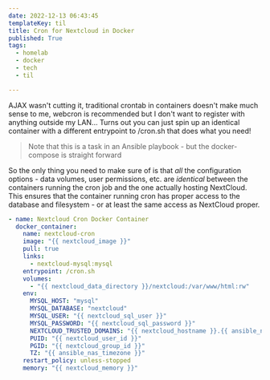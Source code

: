 ```yaml
---
date: 2022-12-13 06:43:45
templateKey: til
title: Cron for Nextcloud in Docker
published: True
tags:
  - homelab
  - docker
  - tech
  - til

---
```


AJAX wasn't cutting it, traditional crontab in containers doesn't make much
sense to me, webcron is recommended but I don't want to register with anything
outside my LAN... Turns out you can just spin up an identical container with a
different entrypoint to /cron.sh that does what you need!

> Note that this is a task in an Ansible playbook - but the docker-compose is straight forward

So the only thing you need to make sure of is that _all_ the configuration
options - data volumes, user permissions, etc. are _identical_ between the
containers running the cron job and the one actually hosting NextCloud. This
ensures that the container running cron has proper access to the database and
filesystem - or at least the same access as NextCloud proper.

```yaml
- name: Nextcloud Cron Docker Container
  docker_container:
    name: nextcloud-cron
    image: "{{ nextcloud_image }}"
    pull: true
    links:
      - nextcloud-mysql:mysql
    entrypoint: /cron.sh
    volumes:
      - "{{ nextcloud_data_directory }}/nextcloud:/var/www/html:rw"
    env:
      MYSQL_HOST: "mysql"
      MYSQL_DATABASE: "nextcloud"
      MYSQL_USER: "{{ nextcloud_sql_user }}"
      MYSQL_PASSWORD: "{{ nextcloud_sql_password }}"
      NEXTCLOUD_TRUSTED_DOMAINS: "{{ nextcloud_hostname }}.{{ ansible_nas_domain }}"
      PUID: "{{ nextcloud_user_id }}"
      PGID: "{{ nextcloud_group_id }}"
      TZ: "{{ ansible_nas_timezone }}"
    restart_policy: unless-stopped
    memory: "{{ nextcloud_memory }}"

```



